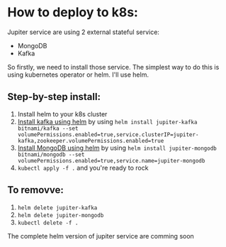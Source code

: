 # How to deploy to k8s:

Jupiter service are using 2 external stateful service:
- MongoDB
- Kafka

So firstly, we need to install those service. The simplest way to do this is using kubernetes operator or helm. I'll use helm.

## Step-by-step install:
1. Install helm to your k8s cluster
2. [Install kafka using helm](https://github.com/bitnami/charts/tree/master/bitnami/kafka) by using `helm install jupiter-kafka bitnami/kafka --set volumePermissions.enabled=true,service.clusterIP=jupiter-kafka,zookeeper.volumePermissions.enabled=true`
3.  [Install MongoDB using helm](https://github.com/helm/charts/tree/master/stable/mongodb) by using `helm install jupiter-mongodb bitnami/mongodb --set volumePermissions.enabled=true,service.name=jupiter-mongodb`
4. `kubectl apply -f .` and you're ready to rock

## To removve:
1. `helm delete jupiter-kafka`
2. `helm delete jupiter-mongodb`
3. `kubectl delete -f .`

The complete helm version of jupiter service are comming soon